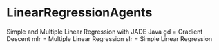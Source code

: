 # LinearRegressionAgents
Simple and Multiple Linear Regression with JADE Java
gd = Gradient Descent
mlr = Multiple Linear Regression
slr = Simple Linear Regression
